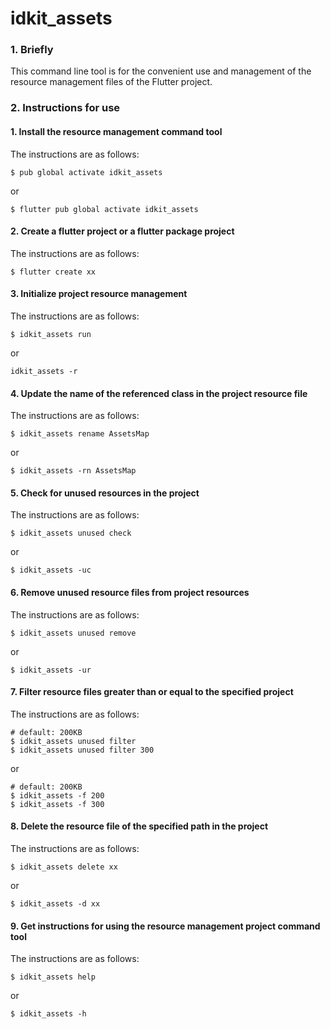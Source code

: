 # idkit_assets

### 1. Briefly

This command line tool is for the convenient use and management of the resource management files of the Flutter project.

### 2. Instructions for use

#### 1. Install the resource management command tool

The instructions are as follows:

```shell
$ pub global activate idkit_assets
```

or

```shell
$ flutter pub global activate idkit_assets
```

#### 2. Create a flutter project or a flutter package project

The instructions are as follows:

```shell
$ flutter create xx
```

#### 3. Initialize project resource management

The instructions are as follows:

```shell
$ idkit_assets run
```

or

```shell
idkit_assets -r
```

#### 4. Update the name of the referenced class in the project resource file

The instructions are as follows:

```shell
$ idkit_assets rename AssetsMap
```

or

```shell
$ idkit_assets -rn AssetsMap
```

#### 5. Check for unused resources in the project

The instructions are as follows:

```shell
$ idkit_assets unused check
```

or

```shell
$ idkit_assets -uc
```

#### 6. Remove unused resource files from project resources

The instructions are as follows:

```shell
$ idkit_assets unused remove
```

or

```shell
$ idkit_assets -ur
```

#### 7. Filter resource files greater than or equal to the specified project

The instructions are as follows:

```shell
# default: 200KB
$ idkit_assets unused filter
$ idkit_assets unused filter 300

```

or

```shell
# default: 200KB
$ idkit_assets -f 200
$ idkit_assets -f 300
```

#### 8. Delete the resource file of the specified path in the project

The instructions are as follows:

```shell
$ idkit_assets delete xx
```

or

```shell
$ idkit_assets -d xx
```

#### 9. Get instructions for using the resource management project command tool

The instructions are as follows:

```shell
$ idkit_assets help
```

or

```shell
$ idkit_assets -h
```
